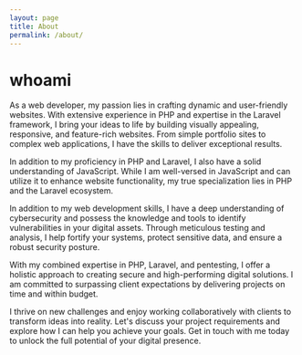 ```yaml
---
layout: page
title: About
permalink: /about/
---
```


<h1 class="title-report">whoami</h1>

<p class="lead">
As a web developer, my passion lies in crafting dynamic and user-friendly websites. With extensive experience in PHP and expertise in the Laravel framework, I bring your ideas to life by building visually appealing, responsive, and feature-rich websites. From simple portfolio sites to complex web applications, I have the skills to deliver exceptional results.
</p>
<p class="lead">
In addition to my proficiency in PHP and Laravel, I also have a solid understanding of JavaScript. While I am well-versed in JavaScript and can utilize it to enhance website functionality, my true specialization lies in PHP and the Laravel ecosystem.
</p>
<p class="lead">
In addition to my web development skills, I have a deep understanding of cybersecurity and possess the knowledge and tools to identify vulnerabilities in your digital assets. Through meticulous testing and analysis, I help fortify your systems, protect sensitive data, and ensure a robust security posture.
</p>
<p class="lead">
With my combined expertise in PHP, Laravel, and pentesting, I offer a holistic approach to creating secure and high-performing digital solutions. I am committed to surpassing client expectations by delivering projects on time and within budget.
</p>
<p class="lead">
I thrive on new challenges and enjoy working collaboratively with clients to transform ideas into reality. Let's discuss your project requirements and explore how I can help you achieve your goals. Get in touch with me today to unlock the full potential of your digital presence.
</p>

